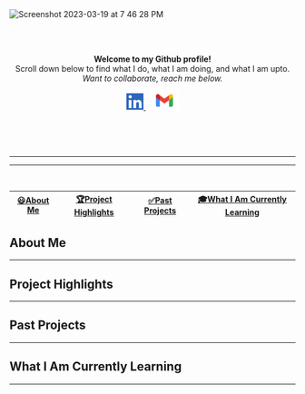 <img width="900" alt="Screenshot 2023-03-19 at 7 46 28 PM" src="https://user-images.githubusercontent.com/121966384/226221817-d1775be2-adf0-4d6b-a610-66c5ae96ba3e.png">

<br><br>
<p align="center" style="margin-top:10px">
<b>
Welcome to my Github profile!</b> <br>
Scroll down below to find what I do, what I am doing, and what I am upto.<br>   
<i>Want to collaborate, reach me below.</i>
</p>

<div align="center">
  <a href="https://www.linkedin.com/in/gordon-rice/">
    <img width="30px" src="Screenshot 2023-03-19 at 8.17.54 PM.png"  />
  </a>
  &nbsp;
 <a href="mailto:gordon.t.rice.vet@gmail.com">
      <img width="50px" src="Gmail-Logo.wine.svg" />
  </a></p>
  &nbsp;
</div>
<br>
<br>
<hr>
<hr>
&nbsp;
&nbsp;
&nbsp;
&nbsp;
&nbsp;
&nbsp;
&nbsp;
&nbsp;
&nbsp;
&nbsp;

| [😃About Me](#about-me) | [🏆Project Highlights](#project-highlights) | [✅Past Projects](#past-projects) | [🎓What I Am Currently Learning](#what-i-am-currently-learning) |
|:-------:|:-------:|:-----:|:---------:|
## About Me
---
## Project Highlights
---
## Past Projects
---
## What I Am Currently Learning
---
